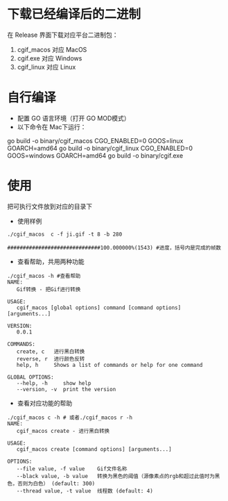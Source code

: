 # 下载已经编译后的二进制
在 Release 界面下载对应平台二进制包：
1. cgif_macos 对应 MacOS
2. cgif.exe 对应 Windows
3. cgif_linux 对应 Linux

# 自行编译
* 配置 GO 语言环境（打开 GO MOD模式）
* 以下命令在 Mac下运行： 

go build -o binary/cgif_macos 
CGO_ENABLED=0 GOOS=linux GOARCH=amd64 go build -o binary/cgif_linux 
CGO_ENABLED=0 GOOS=windows GOARCH=amd64 go build -o binary/cgif.exe 

# 使用
把可执行文件放到对应的目录下
* 使用样例
```shell script
./cgif_macos  c -f ji.gif -t 8 -b 280

##############################100.000000%(1543) #进度，括号内是完成的帧数

```
* 查看帮助，共用两种功能
```shell script
./cgif_macos -h #查看帮助
NAME:
   Gif转换 - 把Gif进行转换

USAGE:
   cgif_macos [global options] command [command options] [arguments...]

VERSION:
   0.0.1

COMMANDS:
   create, c   进行黑白转换
   reverse, r  进行颜色反转
   help, h     Shows a list of commands or help for one command

GLOBAL OPTIONS:
   --help, -h     show help
   --version, -v  print the version
```
* 查看对应功能的帮助
```shell script
./cgif_macos c -h # 或者./cgif_macos r -h
NAME:
   cgif_macos create - 进行黑白转换

USAGE:
   cgif_macos create [command options] [arguments...]

OPTIONS:
   --file value, -f value    Gif文件名称
   --black value, -b value   转换为黑色的阈值（源像素点的rgb和超过此值时为黑色，否则为白色） (default: 300)
   --thread value, -t value  线程数 (default: 4)
```
